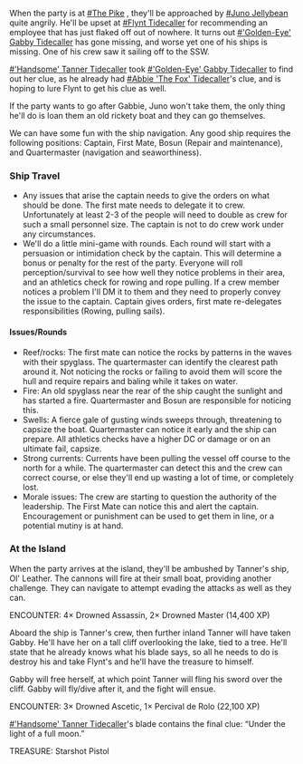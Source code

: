 When the party is at [#The Pike](https://dnd.bkconnor.com/tools/world/world.php?id=4051) , they'll be approached by [#Juno Jellybean](https://dnd.bkconnor.com/tools/world/world.php?id=4189) quite angrily. He'll be upset at [#Flynt Tidecaller](https://dnd.bkconnor.com/tools/world/world.php?id=4156) for recommending an employee that has just flaked off out of nowhere. It turns out [#'Golden-Eye' Gabby Tidecaller](https://dnd.bkconnor.com/tools/world/world.php?id=4307) has gone missing, and worse yet one of his ships is missing. One of his crew saw it sailing off to the SSW.

[#'Handsome' Tanner Tidecaller](https://dnd.bkconnor.com/tools/world/world.php?id=4308) took [#'Golden-Eye' Gabby Tidecaller](https://dnd.bkconnor.com/tools/world/world.php?id=4307) to find out her clue, as he already had [#Abbie 'The Fox' Tidecaller](https://dnd.bkconnor.com/tools/world/world.php?id=4283)'s clue, and is hoping to lure Flynt to get his clue as well.

If the party wants to go after Gabbie, Juno won't take them, the only thing he'll do is loan them an old rickety boat and they can go themselves.

We can have some fun with the ship navigation. Any good ship requires the following positions: Captain, First Mate, Bosun (Repair and maintenance), and Quartermaster (navigation and seaworthiness).

### Ship Travel

*   Any issues that arise the captain needs to give the orders on what should be done. The first mate needs to delegate it to crew. Unfortunately at least 2-3 of the people will need to double as crew for such a small personnel size. The captain is not to do crew work under any circumstances.
*   We'll do a little mini-game with rounds. Each round will start with a persuasion or intimidation check by the captain. This will determine a bonus or penalty for the rest of the party. Everyone will roll perception/survival to see how well they notice problems in their area, and an athletics check for rowing and rope pulling. If a crew member notices a problem I'll DM it to them and they need to properly convey the issue to the captain. Captain gives orders, first mate re-delegates responsibilities (Rowing, pulling sails).

#### Issues/Rounds

*   Reef/rocks: The first mate can notice the rocks by patterns in the waves with their spyglass. The quartermaster can identify the clearest path around it. Not noticing the rocks or failing to avoid them will score the hull and require repairs and baling while it takes on water.
*   Fire: An old spyglass near the rear of the ship caught the sunlight and has started a fire. Quartermaster and Bosun are responsible for noticing this.
*   Swells: A fierce gale of gusting winds sweeps through, threatening to capsize the boat. Quartermaster can notice it early and the ship can prepare. All athletics checks have a higher DC or damage or on an ultimate fail, capsize.
*   Strong currents: Currents have been pulling the vessel off course to the north for a while. The quartermaster can detect this and the crew can correct course, or else they'll end up wasting a lot of time, or completely lost.
*   Morale issues: The crew are starting to question the authority of the leadership. The First Mate can notice this and alert the captain. Encouragement or punishment can be used to get them in line, or a potential mutiny is at hand.

### At the Island

When the party arrives at the island, they'll be ambushed by Tanner's ship, Ol' Leather. The cannons will fire at their small boat, providing another challenge. They can navigate to attempt evading the attacks as well as they can.

ENCOUNTER: 4× Drowned Assassin, 2× Drowned Master (14,400 XP)

Aboard the ship is Tanner's crew, then further inland Tanner will have taken Gabby. He'll have her on a tall cliff overlooking the lake, tied to a tree. He'll state that he already knows what his blade says, so all he needs to do is destroy his and take Flynt's and he'll have the treasure to himself. 

Gabby will free herself, at which point Tanner will fling his sword over the cliff. Gabby will fly/dive after it, and the fight will ensue.

ENCOUNTER: 3× Drowned Ascetic, 1× Percival de Rolo (22,100 XP)

[#'Handsome' Tanner Tidecaller](https://dnd.bkconnor.com/tools/world/world.php?id=4308)'s blade contains the final clue: “Under the light of a full moon.”

TREASURE: Starshot Pistol